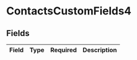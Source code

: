 # ContactsCustomFields4


## Fields

| Field       | Type        | Required    | Description |
| ----------- | ----------- | ----------- | ----------- |